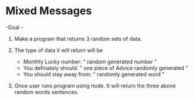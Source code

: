 # Mixed Messages #

-Goal -
1. Make a program that returns 3 random sets of data.

2. The type of data it will return will be 
    - Monthly Lucky number: " random generated number "
    - You definately should: " one piece of Advice randomly generated " 
    - You should stay away from: " randomly generated word " 

3. Once user runs program using node. It will return the three above random words sentences. 


